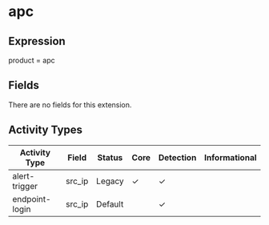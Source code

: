 apc
===

Expression
----------

product = apc

Fields
------

There are no fields for this extension.

Activity Types
--------------

| Activity Type  | Field  | Status  | Core     | Detection | Informational |
| -------------- | ------ | ------- | -------- | --------- | ------------- |
| alert-trigger  | src_ip | Legacy  | &#10003; | &#10003;  |               |
| endpoint-login | src_ip | Default |          | &#10003;  |               |

